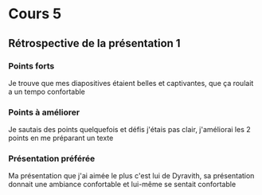# Cours 5
## Rétrospective de la présentation 1

### Points forts
Je trouve que mes diapositives étaient belles et captivantes, que ça roulait a un tempo confortable

### Points à améliorer
Je sautais des points quelquefois et défis j'étais pas clair, j'améliorai les 2 points en me préparant un texte
### Présentation préférée
Ma présentation que j'ai aimée le plus c'est lui de Dyravith, sa présentation donnait une ambiance confortable et lui-même se sentait confortable
